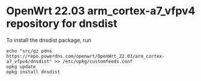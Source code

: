OpenWrt 22.03 arm_cortex-a7_vfpv4 repository for dnsdist
========

To install the dnsdist package, run

```
echo "src/gz pdns https://repo.powerdns.com/openwrt/OpenWrt_22.03/arm_cortex-a7_vfpv4/dnsdist" >> /etc/opkg/customfeeds.conf
opkg update
opkg install dnsdist
```
